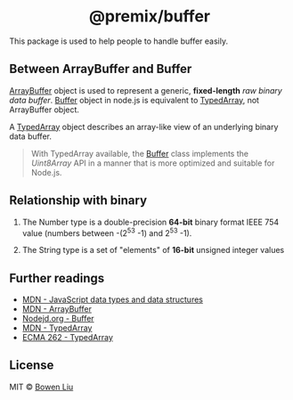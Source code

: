 <h1 align="center">@premix/buffer</h1>

This package is used to help people to handle buffer easily.

## Between ArrayBuffer and Buffer

[ArrayBuffer][mdn-array-buffer] object is used to represent a generic, **fixed-length** _raw binary data buffer_. [Buffer][nodejs-buffer] object in node.js is equivalent to [TypedArray][mdn-typed-array], not ArrayBuffer object.

A [TypedArray][mdn-typed-array] object describes an array-like view of an underlying binary data buffer.

> With TypedArray available, the [Buffer][nodejs-buffer] class implements the _Uint8Array_ API in a manner that is more optimized and suitable for Node.js.

[mdn-array-buffer]: https://developer.mozilla.org/en-US/docs/Web/JavaScript/Reference/Global_Objects/ArrayBuffer
[nodejs-buffer]: https://nodejs.org/dist/latest-v13.x/docs/api/buffer.html#buffer_buffer
[mdn-typed-array]: https://developer.mozilla.org/en-US/docs/Web/JavaScript/Reference/Global_Objects/TypedArray

## Relationship with binary

1. The Number type is a double-precision **64-bit** binary format IEEE 754 value (numbers between -(2<sup>53</sup> -1) and 2<sup>53</sup> -1).

1. The String type is a set of "elements" of **16-bit** unsigned integer values

## Further readings

- [MDN - JavaScript data types and data structures](https://developer.mozilla.org/en-US/docs/Web/JavaScript/Data_structures)
- [MDN - ArrayBuffer][mdn-array-buffer]
- [Nodejd.org - Buffer][nodejs-buffer]
- [MDN - TypedArray][mdn-typed-array]
- [ECMA 262 - TypedArray](https://www.ecma-international.org/ecma-262/#sec-typedarray-objects)

## License

MIT © [Bowen Liu](https://github.com/lbwa)
